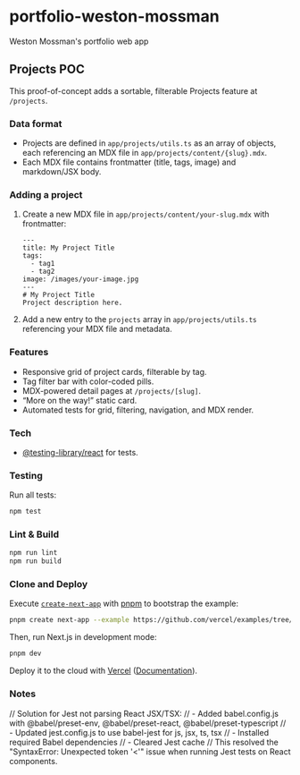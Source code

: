 # portfolio-weston-mossman
Weston Mossman's portfolio web app

## Projects POC

This proof-of-concept adds a sortable, filterable Projects feature at `/projects`.

### Data format
- Projects are defined in `app/projects/utils.ts` as an array of objects, each referencing an MDX file in `app/projects/content/{slug}.mdx`.
- Each MDX file contains frontmatter (title, tags, image) and markdown/JSX body.

### Adding a project
1. Create a new MDX file in `app/projects/content/your-slug.mdx` with frontmatter:
   ```mdx
   ---
   title: My Project Title
   tags:
     - tag1
     - tag2
   image: /images/your-image.jpg
   ---
   # My Project Title
   Project description here.
   ```
2. Add a new entry to the `projects` array in `app/projects/utils.ts` referencing your MDX file and metadata.

### Features
- Responsive grid of project cards, filterable by tag.
- Tag filter bar with color-coded pills.
- MDX-powered detail pages at `/projects/[slug]`.
- “More on the way!” static card.
- Automated tests for grid, filtering, navigation, and MDX render.

### Tech
- [@testing-library/react](https://testing-library.com/docs/react-testing-library/intro/) for tests.

### Testing
Run all tests:
```bash
npm test
```

### Lint & Build
```bash
npm run lint
npm run build
```

### Clone and Deploy

Execute [`create-next-app`](https://github.com/vercel/next.js/tree/canary/packages/create-next-app) with [pnpm](https://pnpm.io/installation) to bootstrap the example:

```bash
pnpm create next-app --example https://github.com/vercel/examples/tree/main/solutions/devblog blog
```

Then, run Next.js in development mode:

```bash
pnpm dev
```

Deploy it to the cloud with [Vercel](https://vercel.com/templates) ([Documentation](https://nextjs.org/docs/app/building-your-application/deploying)).

### Notes

// Solution for Jest not parsing React JSX/TSX:
// - Added babel.config.js with @babel/preset-env, @babel/preset-react, @babel/preset-typescript
// - Updated jest.config.js to use babel-jest for js, jsx, ts, tsx
// - Installed required Babel dependencies
// - Cleared Jest cache
// This resolved the "SyntaxError: Unexpected token '<'" issue when running Jest tests on React components.
